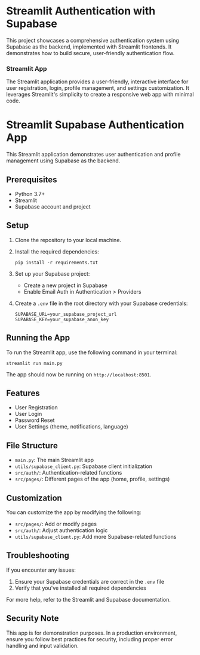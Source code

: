 # Streamlit Authentication with Supabase

This project showcases a comprehensive authentication system using Supabase as the backend, implemented with Streamlit frontends. It demonstrates how to build secure, user-friendly authentication flow.

### Streamlit App
The Streamlit application provides a user-friendly, interactive interface for user registration, login, profile management, and settings customization. It leverages Streamlit's simplicity to create a responsive web app with minimal code.

# Streamlit Supabase Authentication App

This Streamlit application demonstrates user authentication and profile management using Supabase as the backend.

## Prerequisites

- Python 3.7+
- Streamlit
- Supabase account and project

## Setup

1. Clone the repository to your local machine.

2. Install the required dependencies:
   ```
   pip install -r requirements.txt
   ```

3. Set up your Supabase project:
   - Create a new project in Supabase
   - Enable Email Auth in Authentication > Providers

4. Create a `.env` file in the root directory with your Supabase credentials:
   ```
   SUPABASE_URL=your_supabase_project_url
   SUPABASE_KEY=your_supabase_anon_key
   ```

## Running the App

To run the Streamlit app, use the following command in your terminal:

```
streamlit run main.py
```

The app should now be running on `http://localhost:8501`.

## Features

- User Registration
- User Login
- Password Reset
- User Settings (theme, notifications, language)

## File Structure

- `main.py`: The main Streamlit app
- `utils/supabase_client.py`: Supabase client initialization
- `src/auth/`: Authentication-related functions
- `src/pages/`: Different pages of the app (home, profile, settings)

## Customization

You can customize the app by modifying the following:

- `src/pages/`: Add or modify pages
- `src/auth/`: Adjust authentication logic
- `utils/supabase_client.py`: Add more Supabase-related functions

## Troubleshooting

If you encounter any issues:

1. Ensure your Supabase credentials are correct in the `.env` file
2. Verify that you've installed all required dependencies

For more help, refer to the Streamlit and Supabase documentation.

## Security Note

This app is for demonstration purposes. In a production environment, ensure you follow best practices for security, including proper error handling and input validation.